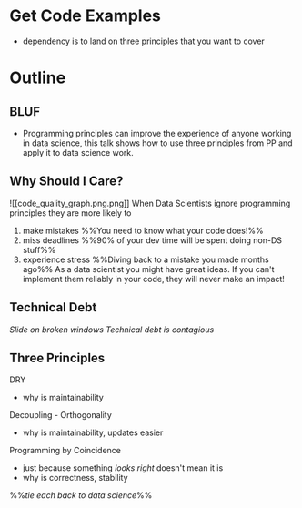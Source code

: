 # Get Code Examples
- dependency is to land on three principles that you want to cover

# Outline
## BLUF
- Programming principles can improve the experience of anyone working in data science, this talk shows how to use three principles from PP and apply it to data science work.


## Why Should I Care?
 ![[code_quality_graph.png.png]]
When Data Scientists ignore programming principles they are more likely to
1. make mistakes %%You need to know what your code does!%%
2. miss deadlines %%90% of your dev time will be spent doing non-DS stuff%%
3. experience stress %%Diving back to a mistake you made months ago%%
As a data scientist you might have great ideas. If you can't implement them reliably in your code, they will never make an impact!

## Technical Debt
*Slide on broken windows*
*Technical debt is contagious*


## Three Principles
DRY
- why is maintainability

Decoupling - Orthogonality
- why is maintainability, updates easier

Programming by Coincidence
- just because something *looks right* doesn't mean it is
- why is correctness, stability

%%*tie each back to data science*%%


